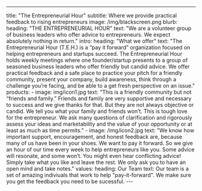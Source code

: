 ---
title: "The Entrepreneurial Hour"
subtitle: Where we provide practical feedback to rising entrepreneurs 
image: /img/blackscreen.png
blurb:
    heading: "THE ENTREPRENEURIAL HOUR"
    text: "We are a volunteer group of business leaders who offer advice to entrepreneurs. We expect absolutely nothing in return."
intro:
    heading: "What we offer"
    text: "The Entrepreneurial Hour (T.E.H.) is a “pay it forward” organization focused on helping entrepreneurs and startups succeed. The Entrepreneurial Hour holds weekly meetings where one founder/startup presents to a group of seasoned business leaders who offer friendly but candid advice. We offer practical feedback and a safe place to practice your pitch for a friendly community, present your company, build awareness, think through a challenge you’re facing, and be able to a get fresh perspective on an issue."
products:
    - image: img/icon1.jpg
      text: "This is a friendly community but not “friends and family.” Friends and family are very supportive and necessary to success and we give thanks for that. But they are not always objective or candid. We tell you what your family and friends won’t. This is tough love for the entrepreneur. We ask many questions of clarification and rigorously assess your ideas and marketability and the value of your opportunity or at least as much as time permits."
    - image: /img/icon2.jpg
      text: "We know how important support, encouragement, and honest feedback are, because many of us have been in your shoes. We want to pay it forward. So we give an hour of our time every week to help entrepreneurs like you. Some advice will resonate, and some won’t. You might even hear conflicting advice! Simply take what you like and leave the rest. We only ask you to have an open mind and take notes."
values:
    heading: Our Team
    text: Our team is a set of amazing indiviuals that work to help "pay-it-forward". We make sure you get the feedback you need to be sucessful. 
    ---

